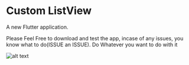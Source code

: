 # Custom ListView

A new Flutter application.

Please Feel Free to download and test the app, incase of any issues, you know what to do(ISSUE an ISSUE).
Do Whatever you want to do with it

![alt text](https://raw.githubusercontent.com/trey-rosius/cake_app/master/images/shot.png)

